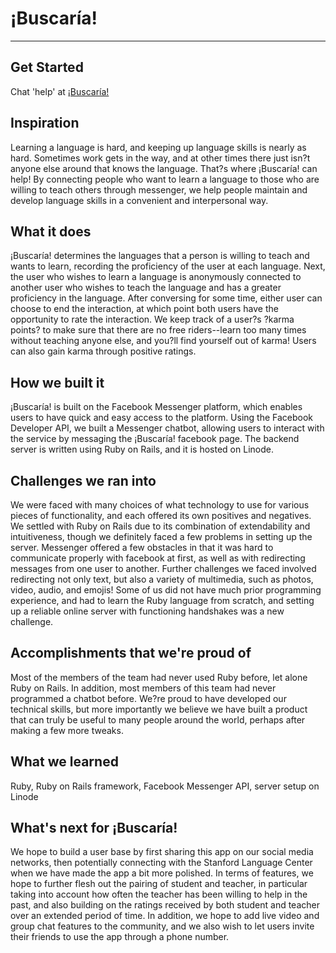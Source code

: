 # ¡Buscaría!
---
## Get Started

Chat 'help' at [¡Buscaría!](https://www.messenger.com/t/buscaria)

## Inspiration

Learning a language is hard, and keeping up language skills is nearly as hard. Sometimes work gets in the way, and at other times there just isn?t anyone else around that knows the language. That?s where ¡Buscaría! can help! By connecting people who want to learn a language to those who are willing to teach others through messenger, we help people maintain and develop language skills in a convenient and interpersonal way.

## What it does

¡Buscaría! determines the languages that a person is willing to teach and wants to learn, recording the proficiency of the user at each language. Next, the user who wishes to learn a language is anonymously connected to another user who wishes to teach the language and has a greater proficiency in the language. After conversing for some time, either user can choose to end the interaction, at which point both users have the opportunity to rate the interaction. We keep track of a user?s ?karma points? to make sure that there are no free riders--learn too many times without teaching anyone else, and you?ll find yourself out of karma! Users can also gain karma through positive ratings. 

## How we built it

¡Buscaría! is built on the Facebook Messenger platform, which enables users to have quick and easy access to the platform. Using the Facebook Developer API, we built a Messenger chatbot, allowing users to interact with the service by messaging the ¡Buscaría! facebook page. The backend server is written using Ruby on Rails, and it is hosted on Linode. 

## Challenges we ran into

We were faced with many choices of what technology to use for various pieces of functionality, and each offered its own positives and negatives. We settled with Ruby on Rails due to its combination of extendability and intuitiveness, though we definitely faced a few problems in setting up the server. Messenger offered a few obstacles in that it was hard to communicate properly with facebook at first, as well as with redirecting messages from one user to another. Further challenges we faced involved redirecting not only text, but also a variety of multimedia, such as photos, video, audio, and emojis! Some of us did not have much prior programming experience, and had to learn the Ruby language from scratch, and setting up a reliable online server with functioning handshakes was a new challenge.

## Accomplishments that we're proud of

Most of the members of the team had never used Ruby before, let alone Ruby on Rails. In addition, most members of this team had never programmed a chatbot before. We?re proud to have developed our technical skills, but more importantly we believe we have built a product that can truly be useful to many people around the world, perhaps after making a few more tweaks. 

## What we learned

Ruby, Ruby on Rails framework, Facebook Messenger API, server setup on Linode

## What's next for ¡Buscaría!

We hope to build a user base by first sharing this app on our social media networks, then potentially connecting with the Stanford Language Center when we have made the app a bit more polished. In terms of features, we hope to further flesh out the pairing of student and teacher, in particular taking into account how often the teacher has been willing to help in the past, and also building on the ratings received by both student and teacher over an extended period of time. In addition, we hope to add live video and group chat features to the community, and we also wish to let users invite their friends to use the app through a phone number. 
